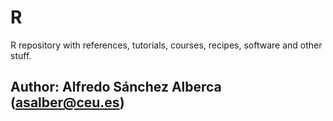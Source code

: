 # R
R repository with references, tutorials, courses, recipes, software and other stuff.

## Author: Alfredo Sánchez Alberca (asalber@ceu.es)
